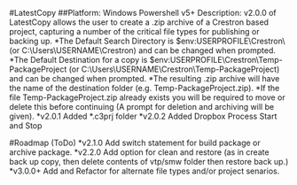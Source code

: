 #LatestCopy
##Platform: Windows Powershell v5+
Description: v2.0.0 of LatestCopy allows the user to create a .zip archive of a Crestron based project, capturing a number of the critical file types for publishing or backing up.
  *The Default Search Directory is $env:USERPROFILE\Crestron\ (or C:\Users\USERNAME\Crestron) and can be changed when prompted.
  *The Default Destination for a copy is $env:USERPROFILE\Crestron\Temp-PackageProject (or C:\Users\USERNAME\Crestron\Temp-PackageProject) and can be changed when prompted.
  *The resulting .zip archive will have the name of the destination folder (e.g. Temp-PackageProject.zip).
  *If the file Temp-PackageProject.zip already exists you will be required to move or delete this before continuing (A prompt for deletion and archiving will be given).
  *v2.0.1 Added *.c3prj folder
  *v2.0.2 Added Dropbox Process Start and Stop

#Roadmap (ToDo)
  *v2.1.0 Add switch statement for build package or archive package.
  *v2.2.0 Add option for clean and restore (as in create back up copy, then delete contents of vtp/smw folder then restore back up.)
  *v3.0.0+ Add and Refactor for alternate file types and/or project senarios.

